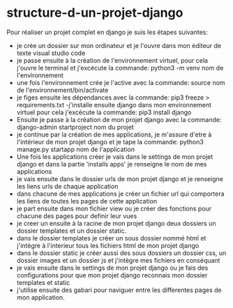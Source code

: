 # structure-d-un-projet-django
Pour réaliser un projet complet en django je suis les étapes suivantes:
- je crée un dossier sur mon ordinateur et je l'ouvre dans mon éditeur de texte visual studio code
- je passe ensuite à la création de l'environnement virtuel, pour cela j'ouvre le terminal et j'excécute la commande: python3 -m venv nom de l'environnement
- une fois l'environnement crée je l'active avec la commande: source nom de l'environnement/bin/activate
- je figes ensuite les dépendances avec la commande: pip3 freeze > requirements.txt
-j'installe ensuite django dans mon environnement virtuel pour cela j'excécute la commande: pip3 install django
- Ensuite je passe à la création de mon projet django  avec la commande: django-admin startproject nom du projet
- je continue par la création de mes applications, je m'assure d'etre à l'intérieur de mon projet django et je tape la commande: python3 manage.py startapp nom de l'application
- Une fois les applications créer je vais dans le settings de mon projet django et dans la partie 'installs apps' je renseigne le nom de mes applications
- je vais ensuite dans le dossier urls de mon projet django et je renseigne les liens urls de chaque application
- dans chacune de mes applications je créer un fichier url qui comportera les liens de toutes les pages de cette application
- je part ensuite dans mon fichier view ou je créer des fonctions pour chacune des pages pour definir leur vues
- je creer un ensuite à la racine de mon projet django deux dossiers un dossier templates et un dossier static.
- dans le dossier templates je créer un sous dossier nommé html et j'intègre à l'interieur tous les fichiers html de mon projet django
- dans le dossier static je créer aussi des sous dossiers un dossier css, un dossier images et un dossier js et j'intègre mes fichiers en conséquant
- je vais ensuite dans le settings de mon projet django ou je fais des configurations pour que mon projet django reconnais mon dossier templates et static
- j'utilise ensuite des gabari pour naviguer entre les differentes pages de mon application.
